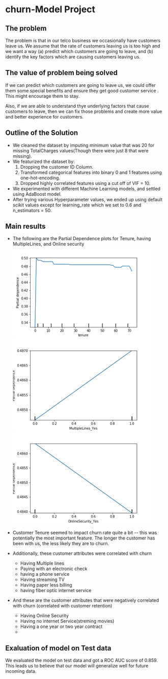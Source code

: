 # churn-Model Project

## The problem

The problem is that in our telco business we occasionally have customers leave us. We assume that the rate of customers leaving us is
too high and we want a way (a)  predict which customers are going to leave, and (b) identify the key factors which are causing customers leaving us.

## The value of problem being solved

If we can predict which customers are going to leave us, we could offer them some special benefits and ensure they get good customer service . This might encourage them to stay.

Also, if we are able to understand thye underlying factors that cause customers to leave, then we can fix those problems and create more value and better experience for  customers.

## Outline of the Solution

* We cleaned the dataset by imputing minimum value that was 20 for missing TotalCharges values(Though there were just 8 that were missing).
* We featurized the dataset by:
    1. Dropping the customer ID Column.
    2. Transformed categorical features into binary 0 and 1 features using one-hot-encoding.
    3. Dropped highly correlated features using a cut off of VIF = 10.
* We experimented with different Machine Learning models, and settled using AdaBoost model.
* After trying various Hyperparameter values, we ended up using default scikit values except for learning_rate which we set to 0.6 and n_estimators = 50.

## Main results
* The following are the Partial Dependence plots for Tenure, having MultipleLines, and Online security
![Tenure](reports/tenure.png)
![Multiple Lines](reports/MultipleLines_Yes.png)
![Tenure](reports/OnlineSecurity_Yes.png)

* Customer Tenure seemed to impact churn rate quite a bit -- this was potentially the most important feature. The longer the customer has been with us, the less likely they are to churn.
* Additionally, these customer attributes were correlated with churn
    * Having Multiple lines
    * Paying with an electronic check
    * having a phone service
    * Having streaming TV
    * Having paper less billing
    * having fiber optic internet service
* And these are the customer attributes that were negatively correlated with churn (correlated with customer retention)
    * Having Online Security
    * Having no internet Service(streming movies)
    * Having a one year or two year contract
    * 
## Exaluation of model on Test data

We evaluated the model on test data and got a ROC AUC score of 0.859. This leads us to believe that our model will generalize well for future incoming data.
